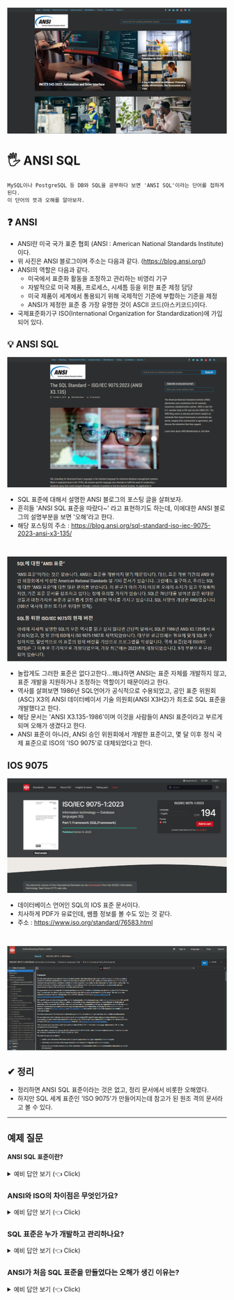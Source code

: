 ![img.png](img/ANSI%20SQL/img.png)

# 🖐 ANSI SQL

    MySQL이나 PostgreSQL 등 DB와 SQL을 공부하다 보면 'ANSI SQL'이라는 단어를 접하게 된다.
    이 단어의 뜻과 오해를 알아보자.

## ❓ ANSI

- ANSI란 미국 국가 표준 협회 (ANSI : American National Standards Institute)이다.
- 위 사진은 ANSI 블로그이며 주소는 다음과 같다. (https://blog.ansi.org/)
- ANSI의 역할은 다음과 같다.
    - 미국에서 표준화 활동을 조정하고 관리하는 비영리 기구
    - 자발적으로 미국 제품, 프로세스, 시세틈 등을 위한 표준 제정 담당
    - 미국 제품이 세계에서 통용되기 위해 국제적인 기준에 부합하는 기준을 제정
    - ANSI가 제정한 표준 중 가장 유명한 것이 ASCII 코드(아스키코드)이다.
- 국제표준화기구 ISO(International Organization for Standardization)에 가입되어 있다.

## 💡 ANSI SQL

![img_1.png](img/ANSI%20SQL/img_1.png)

- SQL 표준에 대해서 설명한 ANSI 블로그의 포스팅 글을 살펴보자.
- 흔히들 'ANSI SQL 표준을 따랐다~' 라고 표현하기도 하는데, 이에대한 ANSI 블로그의 설명부분을 보면 '오해'라고 한다.
- 해당 포스팅의 주소 : https://blog.ansi.org/sql-standard-iso-iec-9075-2023-ansi-x3-135/

<br/>

![img_2.png](img/ANSI%20SQL/img_2.png)

- 놀랍게도 그러한 표준은 없다고한다...왜냐하면 ANSI는 표준 자체를 개발하지 않고, 표준 개발을 지원하거나 조정하는 역할이기 때문이라고 한다.
- 역사를 살펴보면 1986년 SQL언어가 공식적으로 수용되었고, 공인 표준 위원회(ASC) X3의 ANSI 데이터베이서 기술 의원회(ANSI X3H2)가 최초로 SQL 표준을 개발했다고 한다.
- 해당 문서는 'ANSI X3.135-1986'이며 이것을 사람들이 ANSI 표준이라고 부르게 되며 오해가 생겼다고 한다.
- ANSI 표준이 아니라, ANSI 승인 위원회에서 개발한 표준이고, 몇 달 이후 정식 국제 표준으로 ISO의 'ISO 9075'로 대체되었다고 한다.

## IOS 9075

![img_3.png](img/ANSI%20SQL/img_3.png)

- 데이터베이스 언어인 SQL의 IOS 표준 문서이다.
- 치사하게 PDF가 유료인데, 쌤플 정보를 볼 수도 있는 것 같다.
- 주소 : https://www.iso.org/standard/76583.html

<br/>

![img_4.png](img/ANSI%20SQL/img_4.png)

## ✔ 정리

- 정리하면 ANSI SQL 표준이라는 것은 없고, 정리 문서에서 비롯한 오해였다.
- 하지만 SQL 세계 표준인 'ISO 9075'가 만들어지는데 참고가 된 원조 격의 문서라고 볼 수 있다.

  
---  

## 예제 질문

#### ANSI SQL 표준이란?

<details>
   <summary> 예비 답안 보기 (👈 Click)</summary>
<br />

ANSI SQL 표준은 실제로 존재하지 않으며, 이는 오해에서 비롯된 표현입니다. ANSI는 미국 국가 표준 협회로서 표준을 직접 개발하지 않고, 표준 개발을 지원하거나 조정하는 역할을 합니다. 1986년 ANSI의 데이터베이스 기술 위원회(ANSI X3H2)가 최초로 SQL 표준을 개발했지만, 몇 달 후 ISO가 이를 국제 표준(ISO 9075)으로 대체했습니다. 따라서, ANSI SQL이라는 용어는 ISO 9075 표준에 대한 초기 문서에서 비롯된 잘못된 명칭입니다.

</details>

### ANSI와 ISO의 차이점은 무엇인가요?

<details>
   <summary> 예비 답안 보기 (👈 Click)</summary>
<br />

ANSI는 미국 국가 표준 협회로, 미국 내 표준을 조정하고 관리하는 역할을 하는 비영리 기구입니다. 반면, ISO(국제 표준화 기구)는 전 세계적으로 통용되는 국제 표준을 개발하는 기구입니다. ANSI는 ISO의 미국 대표 기관으로, ANSI에서 개발한 일부 표준이 ISO 표준으로 이어지기도 합니다.

</details>

### SQL 표준은 누가 개발하고 관리하나요?

<details>
   <summary> 예비 답안 보기 (👈 Click)</summary>
<br />

SQL 표준은 국제적으로 ISO(International Organization for Standardization)와 IEC(International Electrotechnical Commission)가 공동으로 개발하고 관리합니다. 현재 SQL 표준은 ISO/IEC 9075라는 이름으로 관리되며, 이 표준은 데이터베이스 관리 시스템에서 SQL을 사용하는 데 필요한 규격을 정의하고 있습니다.

</details>

### ANSI가 처음 SQL 표준을 만들었다는 오해가 생긴 이유는?

<details>
   <summary> 예비 답안 보기 (👈 Click)</summary>
<br />

1986년에 ANSI의 데이터베이스 기술 위원회가 SQL 표준을 개발한 후, 이 문서가 'ANSI X3.135-1986'이라는 이름으로 불리면서 사람들이 이를 ANSI SQL 표준이라고 부르기 시작했습니다. 하지만 ANSI는 실제로 표준을 개발하는 기관이 아니며, 이 표준은 곧 ISO의 'ISO 9075'로 대체되었습니다. 그래서 ANSI SQL이라는 용어는 오해에서 비롯된 잘못된 표현입니다.

</details>


